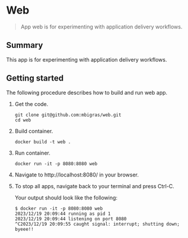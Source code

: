 # Web

> App web is for experimenting with application delivery workflows.

## Summary

This app is for experimenting with application delivery workflows.

## Getting started

The following procedure describes how to build and run web app.

1. Get the code.

   ```
   git clone git@github.com:mbigras/web.git
   cd web
   ```

1. Build container.

   ```
   docker build -t web .
   ```

1. Run container.

   ```
   docker run -it -p 8080:8080 web
   ```

1. Navigate to http://localhost:8080/ in your browser.

1. To stop all apps, navigate back to your terminal and press Ctrl-C.

   Your output should look like the following:

   ```
   $ docker run -it -p 8080:8080 web
   2023/12/19 20:09:44 running as pid 1
   2023/12/19 20:09:44 listening on port 8080
   ^C2023/12/19 20:09:55 caught signal: interrupt; shutting down; byeee!!
   ```
